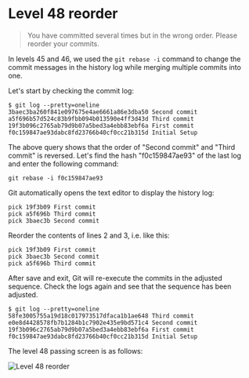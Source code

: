 
# Level 48 reorder

> You have committed several times but in the wrong order. Please reorder your commits.

In levels 45 and 46, we used the `git rebase -i` command to change the commit messages in the history log while merging multiple commits into one.

Let's start by checking the commit log:

```shell
$ git log --pretty=oneline
3baec3ba260f841e097675e4ae6661a86e3dba50 Second commit
a5f696b57d524c83b9fbb094b013590e4ff3d43d Third commit
19f3b096c2765ab79d9b07a5bed3a4ebb83ebf6a First commit
f0c159847ae93dabc8fd23766b40cf0cc21b315d Initial Setup
```

The above query shows that the order of "Second commit" and "Third commit" is reversed. Let's find the hash "f0c159847ae93" of the last log and enter the following command:

```shell
git rebase -i f0c159847ae93
```

Git automatically opens the text editor to display the history log:

```
pick 19f3b09 First commit
pick a5f696b Third commit
pick 3baec3b Second commit
```

Reorder the contents of lines 2 and 3, i.e. like this:

```
pick 19f3b09 First commit
pick 3baec3b Second commit
pick a5f696b Third commit
```

After save and exit, Git will re-execute the commits in the adjusted sequence. Check the logs again and see that the sequence has been adjusted.

```shell
$ git log --pretty=oneline
58fe3005755a19d18c017973517dfaca1b1ae648 Third commit
e0e8d4428578fb7b1284b1c7902e435e9bd571c4 Second commit
19f3b096c2765ab79d9b07a5bed3a4ebb83ebf6a First commit
f0c159847ae93dabc8fd23766b40cf0cc21b315d Initial Setup
```

The level 48 passing screen is as follows:

![Level 48 reorder](images/level-48-reorder.png)
